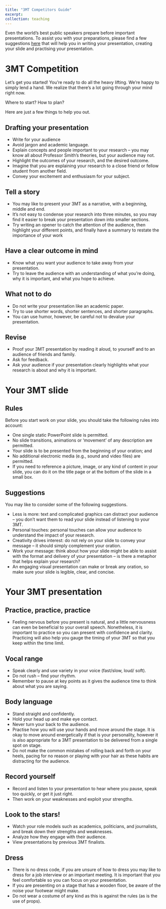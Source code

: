 ```yaml
---
title: "3MT Competitors Guide"
excerpt:
collection: teaching
---
```


Even the world’s best public speakers prepare before important presentations. To assist you with your preparations, please find a few suggestions [here]() that will help you in writing your presentation, creating your slide and practising your presentation.

# 3MT Competition

Let’s get you started! You’re ready to do all the heavy lifting. We’re happy to simply lend a hand. We realize that there’s a lot going through your mind right now. 

Where to start? How to plan? 

Here are just a few things to help you out. 


## Drafting your presentation 

- Write for your audience
- Avoid jargon and academic language.
- Explain concepts and people important to your research – you may know all about Professor Smith’s theories, but your audience may not.
- Highlight the outcomes of your research, and the desired outcome.
- Imagine that you are explaining your research to a close friend or fellow student from another field.
- Convey your excitement and enthusiasm for your subject.


## Tell a story

- You may like to present your 3MT as a narrative, with a beginning, middle and end.
- It’s not easy to condense your research into three minutes, so you may find it easier to break your presentation down into smaller sections.
- Try writing an opener to catch the attention of the audience, then highlight your different points, 
and finally have a summary to restate the importance of your work


## Have a clear outcome in mind

- Know what you want your audience to take away from your presentation.
- Try to leave the audience with an understanding of what you’re doing, why it is important, and what you hope to achieve.


## What not to do

- Do not write your presentation like an academic paper.
- Try to use shorter words, shorter sentences, and shorter paragraphs.
- You can use humor, however, be careful not to devalue your presentation.


## Revise 

- Proof your 3MT presentation by reading it aloud, to yourself and to an audience of friends and family.
- Ask for feedback.
- Ask your audience if your presentation clearly highlights what your research is about and why it is important.


Your 3MT slide
================

## Rules

Before you start work on your slide, you should take the following rules into account:

- One single static PowerPoint slide is permitted.
- No slide transitions, animations or ‘movement’ of any description are permitted.
- Your slide is to be presented from the beginning of your oration; and
- No additional electronic media (e.g., sound and video files) are permitted.
- If you need to reference a picture, image, or any kind of content in your slide, you can do it on the title page or at the bottom of the slide in a small box.

## Suggestions

You may like to consider some of the following suggestions.

- Less is more: text and complicated graphics can distract your audience – you don’t want them to read your slide instead of listening to your 3MT.
- Personal touches: personal touches can allow your audience to understand the impact of your research.
- Creativity drives interest: do not rely on your slide to convey your message – it should simply complement your oration.
- Work your message: think about how your slide might be able to assist with the format and delivery of your presentation – is there a metaphor that helps explain your research?
- An engaging visual presentation can make or break any oration, so make sure your slide is legible, clear, and concise. 

# Your 3MT presentation

## Practice, practice, practice

- Feeling nervous before you present is natural, and a little nervousness can even be beneficial to your overall speech. Nonetheless, it is important to practice so you can present with confidence and clarity. Practicing will also help you gauge the timing of your 3MT so that you keep within the time limit.

## Vocal range

- Speak clearly and use variety in your voice (fast/slow, loud/ soft).
- Do not rush – find your rhythm.
- Remember to pause at key points as it gives the audience time to think about what you are saying.

## Body language

- Stand straight and confidently.
- Hold your head up and make eye contact.
- Never turn your back to the audience.
- Practise how you will use your hands and move around the stage. It is okay to move around energetically if that is your personality, however it is also appropriate for a 3MT presentation to be delivered from a single spot on stage.
- Do not make the common mistakes of rolling back and forth on your heels, pacing for no reason or playing with your hair as these habits are distracting for the audience.

## Record yourself

- Record and listen to your presentation to hear where you pause, speak too quickly, or get it just right.
- Then work on your weaknesses and exploit your strengths.

## Look to the stars!

- Watch your role models such as academics, politicians, and journalists, and break down their strengths and weaknesses.
- Analyze how they engage with their audience.
- View presentations by previous 3MT finalists.

## Dress 

- There is no dress code, if you are unsure of how to dress you may like to dress for a job interview or an important meeting. It is important that you feel comfortable so you can focus on your presentation.
- If you are presenting on a stage that has a wooden floor, be aware of the noise your footwear might make.
- Do not wear a costume of any kind as this is against the rules (as is the use of props).
